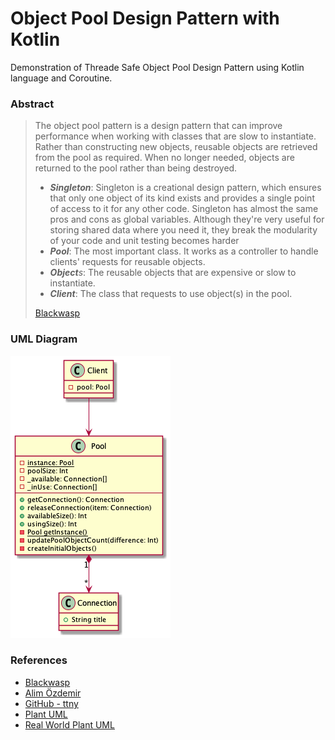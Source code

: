 # Object Pool Design Pattern with Kotlin
Demonstration of Threade Safe Object Pool Design Pattern using Kotlin language and Coroutine.

### Abstract

> The object pool pattern is a design pattern that can improve performance when working 
> with classes that are slow to instantiate. Rather than constructing new objects, reusable 
> objects are retrieved from the pool as required. When no longer needed, objects are returned
> to the pool rather than being destroyed.
> - ***Singleton***: Singleton is a creational design pattern, which ensures that only one object of its kind exists and 
> provides a single point of access to it for any other code. Singleton has almost the same pros and cons as global variables.
> Although they're very useful for storing shared data where you need it, they break the modularity of your code and unit testing becomes harder
> - ***Pool***: The most important class. It works as a controller to handle clients' requests for reusable objects.
> - ***Object**s*: The reusable objects that are expensive or slow to instantiate.
> - ***Client***: The class that requests to use object(s) in the pool.
> 
> [Blackwasp](http://www.blackwasp.co.uk/ObjectPool.aspx)

### UML Diagram
![UML Diagram for This Example of Object Pool Design Pattern](uml/UML.png)

### References

- [Blackwasp](http://www.blackwasp.co.uk/ObjectPool.aspx)
- [Alim Özdemir](https://alimozdemir.com/posts/design-pattern-serisi-2-object-pool/)
- [GitHub - ttny](https://github.com/ttnny/object-pool-example)
- [Plant UML](https://plantuml.com/)
- [Real World Plant UML](https://real-world-plantuml.com/)
